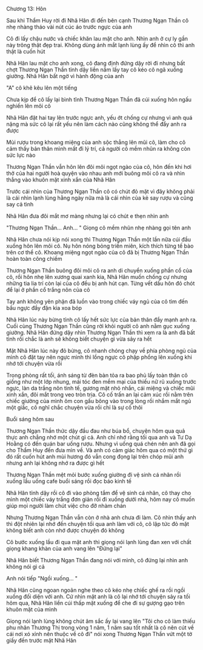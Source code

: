 




Chương 13: Hôn


Sau khi Thẩm Huy rời đi Nhã Hân đi đến bên cạnh Thương Ngạn Thần cô nhẹ nhàng tháo vài nút cúc áo trước ngực của anh

Cô đi lấy chậu nước và chiếc khăn lau mặt cho anh. Nhìn anh ở cự ly gần này trông thật đẹp trai. Không dùng ánh mắt lạnh lùng ấy để nhìn cô thì anh thật là cuốn hút

Nhã Hân lau mặt cho anh xong, cô đang định đứng dậy rời đi nhưng bất chợt Thương Ngạn Thần tỉnh dậy liền nắm lấy tay cô kéo cô ngã xuống giường. Nhã Hân bất ngờ vì hành động của anh

"A" cô khẽ kêu lên một tiếng

Chưa kịp để cô lấy lại bình tĩnh Thương Ngạn Thần đã cúi xuống hôn ngấu nghiến lên môi cô

Nhã Hân đặt hai tay lên trước ngực anh, yếu ớt chống cự nhưng vì anh quá nặng mà sức cô lại rất yếu nên làm cách nào cũng không thể đẩy anh ra được

Mùi rượu trong khoang miệng của anh sộc thẳng lên mũi cô, làm cho cô cảm thấy bản thân mình mất đi lý trí, cả người cô mềm nhũn ra không còn sức lực nào

Thương Ngạn Thần vẫn hôn lên đôi môi ngọt ngào của cô, hôn đến khi hơi thở của hai người hoà quyện vào nhau anh mới buông môi cô ra và nhìn thẳng vào khuôn mặt xinh xắn của Nhã Hân

Trước cái nhìn của Thương Ngạn Thần cô có chút đỏ mặt vì đây không phải là cái nhìn lạnh lùng hằng ngày nữa mà là cái nhìn của kẻ say rượu và cũng say cả tình

Nhã Hân đưa đôi mắt mơ màng nhưng lại có chút e thẹn nhìn anh

"Thương Ngạn Thần... Anh... " Giọng cô mềm nhũn nhẹ nhàng gọi tên anh

Nhã Hân chưa nói kịp nói xong thì Thương Ngạn Thần một lần nữa cúi đầu xuống hôn lên môi cô. Nụ hôn nóng bỏng triền miên, kích thích từng tế bào trên cơ thể cô. Khoang miệng ngọt ngào của cô đã bị Thương Ngạn Thần hoàn toàn công chiếm

Thương Ngạn Thần buông đôi môi cô ra anh di chuyển xuống phần cổ của cô, rồi hôn nhẹ lên xương quai xanh kia, Nhã Hân muốn chống cự nhưng những tia lia trí còn lại của cô đều bị anh hút cạn. Từng vết dấu hôn đỏ chót để lại ở phần cổ trắng nõn của cô

Tay anh không yên phận đã luồn vào trong chiếc váy ngủ của cô tìm đến bầu ngực đầy đặn kia xoa bóp

Nhã Hân lúc này bừng tỉnh cô lấy hết sức lực của bản thân đẩy mạnh anh ra. Cuối cùng Thương Ngạn Thần cũng rời khỏi người cô anh nằm gục xuống giường. Nhã Hân đứng dậy nhìn Thương Ngạn Thần thì xem ra là anh đã bất tỉnh rồi chắc là anh sẽ không biết chuyện gì vừa sảy ra hết

Mặt Nhã Hân lúc này đỏ bừng, cô nhanh chóng chạy về phía phòng ngủ của mình cô đặt tay nên ngực mình thì lồng ngực cô phập phồng lên xuống khi nhớ tới chuyện vừa rồi

Trong phòng rất tối, ánh sáng từ đèn bàn tỏa ra bao phủ lấy toàn thân cô giống như một lớp nhung, mái tóc đen mềm mại của thiếu nữ rũ xuống trước ngực, làn da trắng nõn tinh tế, gương mặt nhỏ nhắn, cái miệng và chiếc mũi xinh xắn, đôi mắt trong veo tròn trịa. Cô cố trấn an lại cảm xúc rồi nằm trên chiếc giường của mình ôm con gấu bông vào trong lòng rồi nhắm mắt ngủ một giấc, cô nghĩ chắc chuyện vừa rồi chỉ là sự cố thôi

Buổi sáng hôm sau

Thương Ngạn Thần thức dậy đầu đau như búa bổ, chuyện hôm qua quả thực anh chẳng nhớ một chút gì cả. Anh chỉ nhớ rằng tối qua anh và Tư Dạ Hoằng có đến quán bar uống rượu. Nhưng vì uống quá chén nên anh đã gọi cho Thẩm Huy đến đưa mìn về. Và anh có cảm giác hôm qua có một thứ gì đó rất cuốn hút anh mùi hương đó vẫn cong đọng lại trên chóp mũi anh nhưng anh lại không nhớ ra được gì hết

Thương Ngạn Thần mệt mỏi bước xuống giường đi vệ sinh cá nhân rồi xuống lầu uống cafe buổi sáng rồi đọc báo kinh tế

Nhã Hân tỉnh dậy rồi cô đi vào phòng tắm để vệ sinh cá nhân, cô thay cho mình một chiếc váy trắng đơn giản rồi đi xuống dưới nhà, hôm nay cô muốn giúp mọi người làm chút việc cho đỡ nhàm chán

Nhưng Thương Ngạn Thần vẫn còn ở nhà anh chưa đi làm. Cô nhìn thấy anh thì đột nhiên lại nhớ đến chuyện tối qua anh làm với cô, cô lập tức đỏ mặt không biết anh còn nhớ được chuyện đó không

Cô bước xuống lầu đi qua mặt anh thì giọng nói lạnh lùng đan xen với chất giọng khang khàn của anh vang lên "Đứng lại"

Nhã Hân biết Thương Ngạn Thần đang nói với mình, cô đứng lại nhìn anh không nói gì cả

Anh nói tiếp "Ngồi xuống... "

Nhã Hân cũng ngoan ngoãn nghe theo cô kéo nhẹ chiếc ghế ra rồi ngồi xuống đối diện với anh. Cứ nhìn mặt anh là cô lại nhớ tới chuyện sảy ra tối hôm qua, Nhã Hân liền cúi thấp mặt xuống để che đi sự gượng gạo trên khuôn mặt của mình

Giọng nói lạnh lùng không chút âm sắc ấy lại vang lên "Tôi cho cô làm thiếu phu nhân Thương Thị trong vòng 1 năm, 1 năm sau tốt nhất là cô nên cút về cái nơi xó xỉnh nên thuộc về cô đi" nói xong Thương Ngạn Thần vứt một tờ giấy đến trước mặt Nhã Hân




